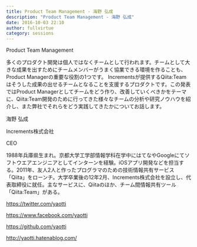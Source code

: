 ```yaml
---
title: Product Team Management - 海野 弘成
description: "Product Team Management - 海野 弘成"
date: 2016-10-03 22:10
author: fullvirtue
category: sessions
---
```


Product Team Management

多くのプロダクト開発は個人ではなくチームとして行われます。チームとして大きな成果を出すためにチームメンバーがうまく協業できる環境を作ることも、Product Managerの重要な役割の1つです。
Incrementsが提供するQiita:Teamはそうした成果の出せるチームとなることを支援するプロダクトです。この発表ではProduct Managerとしてチームをどう作り、改善していくべきかをテーマに、Qiita:Team開発のために行ってきた様々なチームの分析や研究ノウハウを紹介し、また弊社でそれらをどう実践してきたかについてお話します。

海野 弘成

Increments株式会社

CEO

1988年兵庫県生まれ。京都大学工学部情報学科在学中にはてなやGoogleにてソフトウエアエンジニアとしてインターンを経験。iOSアプリ開発などを担当する。2011年、友人2人と作ったプログラマのための技術情報共有サービス「Qiita」をローンチ。大学卒業後の12年2月、Increments株式会社を設立し、代表取締役に就任。主なサービスに、Qiitaのほか、チーム間情報共有ツール「Qiita:Team」がある。

https://twitter.com/yaotti

https://www.facebook.com/yaotti

https://github.com/yaotti

http://yaotti.hatenablog.com/
